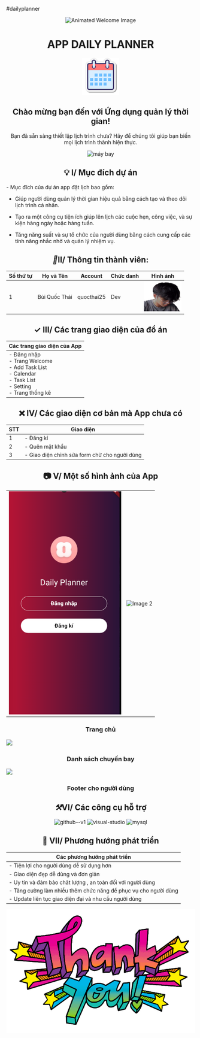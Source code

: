 #dailyplanner
<!DOCTYPE html>
<html>
<head>
<p align="center">
  <img src="anh-dong-welcome-don-gian-mau-do_075926912.gif" width="300" alt="Animated Welcome Image">
</p>
<h1 align="center">APP DAILY PLANNER</h1>
<p align="center"><img width="100" height="100" src="icons8-calendar-100.png" alt="airplane-take-off"/></p>
<h2 align="center">Chào mừng bạn đến với Ứng dụng quản lý thời gian!</h2>
<div align="center">
<p align="center">Bạn đã sẵn sàng thiết lập lịch trình chưa? Hãy để chúng tôi giúp bạn biến mọi lịch trình thành hiện thực.</p>
<img src="d6d1e0bbdd2eda8f44a2125154670e82.gif" width="300" alt="máy bay">
</div>
  </head>
  <body>
<h2 align="center">&#x1F4A1; I/ Mục đích dự án</h2>
<p>
- Mục đích của dự án app đặt lịch bao gồm:

- Giúp người dùng quản lý thời gian hiệu quả bằng cách tạo và theo dõi lịch trình cá nhân.

- Tạo ra một công cụ tiện ích giúp lên lịch các cuộc hẹn, công việc, và sự kiện hàng ngày hoặc hàng tuần.

- Tăng năng suất và sự tổ chức của người dùng bằng cách cung cấp các tính năng nhắc nhở và quản lý nhiệm vụ.</p>
<h2 align="center"><i>&#x1F464;</i>II/ Thông tin thành viên:</h2>
<div align="center">
<table style="width:100%;">
  <tr>
    <thead>
      <tr>
        <th>Số thứ tự</th>
        <th>Họ và Tên</th>
        <th>Account</th>
        <th>Chức danh</th>
        <th>Hình ảnh</th>
      </tr>
    </thead>
    <tbody>
      <tr>
        <td>1</td>
        <td>Bùi Quốc Thái</td>
        <td>quocthai25</td>
        <td>Dev</td>
        <td><a href="[https://www.facebook.com/minhtrile13](https://www.facebook.com/redd.thai.9/)"><img src="avatar2.png" alt="Hình ảnh 3" width="100" height="80"></td>
      </tr>
    </tbody>
  </table>
</div>
<h2 align="center">&#x2713; III/ Các trang giao diện của đồ án</h2>
<div align="center"> 
  <table>
    <thead>
      <tr>
        <th>Các trang giao diện của App</th>
      </tr>
    </thead>
    <tbody>
      <tr>
        <td>- Đăng nhập<br>- Trang Welcome<br>- Add Task List<br>- Calendar<br>- Task List<br>- Setting<br>- Trang thống kê</td>
      </tr>
    </tbody>
  </table>
</div>

<h2 align="center">&#x274C; IV/ Các giao diện cơ bản mà App chưa có</h2>
<div align="center">
  <table style="width:100%;">
    <thead>
      <tr>
        <th>STT</th>
        <th>Giao diện</th>
      </tr>
    </thead>
    <tbody>
      <tr>
        <td>1</td>
        <td>- Đăng kí</td>
      </tr>
      <tr>
        <td>2</td>
        <td>- Quên mật khẩu</td>
      </tr>
      <tr>
        <td>3</td>
        <td>- Giao diện chỉnh sửa form chữ cho người dùng</td>
      </tr>
    </tbody>
  </table>
</div>
  <h2 align="center">&#x1F4F7; V/ Một số hình ảnh của App</h2>
<div align="center">
        <table>
            <tr>
                <td><img src="welcome.png" alt="Image 1" width="300"></td>
                <td><img src="image2.jpg" alt="Image 2" width="300"></td>
            </tr>
        </table>
    </div>
<h3 align="center">Trang chủ</h3>
<img src="Screenshot 2023-11-16 141839.png">
<h3 align="center">Danh sách chuyến bay</h3>
<img src="Screenshot 2023-11-16 142649.png">
<h3 align="center">Footer cho người dùng</h3>
<h2 align="center"><i>&#x2692;</i>VI/ Các công cụ hỗ trợ</h2>
<p align="center">
  <img width="96" height="96" src="https://img.icons8.com/color-glass/96/github--v1.png" alt="github--v1"/>
  <img width="96" height="96" src="https://img.icons8.com/fluency/96/visual-studio.png" alt="visual-studio"/>
  <img width="96" height="96" src="https://img.icons8.com/parakeet/96/mysql.png" alt="mysql"/>
</p>
<h2 align="center">&#x1F52D; VII/ Phương hướng phát triển</h2>
<div align="center">
<table style="width:100%;">
  <tr>
    <thead>
      <tr>
        <th>Các phương hướng phát triển</th>
      </tr>
    </thead>
    <tbody>
      <tr>
        <td>- Tiện lợi cho người dùng dễ sử dụng hơn</td>
      </tr>
      <tr>
        <td>- Giao diện đẹp dễ dùng và đơn giản</td>
      </tr> 
      <tr>
        <td>- Uy tín và đảm bảo chât lượng , an toàn đối với người dùng</td>
      </tr> 
      <tr>
        <td>- Tăng cường làm nhiều thêm chức năng để phục vụ cho người dùng</td>
      </tr> 
      <tr>
        <td>- Update liên tục giao diện đại và nhu cầu người dùng</td>
      </tr> 
    </tbody>
  </table>
</div>
</body>
<footer>
  <p align="center">
  <img src="thanksyou.gif"width="600" alt="thanksyou">
    </p>
</footer>
</html>
  
  
